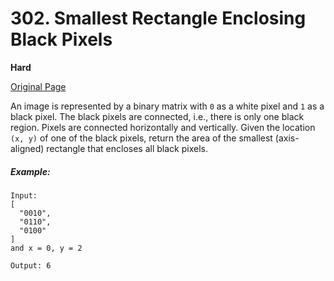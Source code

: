 # 302. Smallest Rectangle Enclosing Black Pixels

**Hard**

[Original Page](https://leetcode.com/problems/smallest-rectangle-enclosing-black-pixels/)

An image is represented by a binary matrix with `0` as a white pixel and `1` as a black pixel. The black pixels are connected, i.e., there is only one black region. Pixels are connected horizontally and vertically. Given the location `(x, y)` of one of the black pixels, return the area of the smallest (axis-aligned) rectangle that encloses all black pixels.

##### Example:
```
Input:
[
  "0010",
  "0110",
  "0100"
]
and x = 0, y = 2

Output: 6
```
